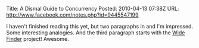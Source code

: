 Title: A Dismal Guide to Concurrency
Posted: 2010-04-13 07:38Z
URL: http://www.facebook.com/notes.php?id=9445547199

I haven't finished reading this yet, but two paragraphs in and I'm impressed. Some interesting analogies. And the third paragraph starts with the [Wide Finder][1] project! Awesome.

  [1]: http://www.tbray.org/ongoing/When/200x/2007/09/20/Wide-Finder